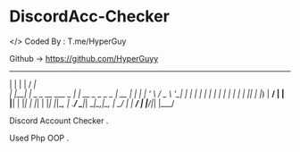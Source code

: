 # DiscordAcc-Checker

</> Coded By : T.me/HyperGuy


Github -> https://github.com/HyperGuyy

 _    _                        _____             
| |  | |                      / ____|            
| |__| |_   _ _ __   ___ _ __| |  __ _   _ _   _ 
|  __  | | | | '_ \ / _ \ '__| | |_ | | | | | | |
| |  | | |_| | |_) |  __/ |  | |__| | |_| | |_| |
|_|  |_|\__, | .__/ \___|_|   \_____|\__,_|\__, |
         __/ | |                            __/ |
        |___/|_|                           |___/ 



Discord Account Checker .

Used Php OOP .

